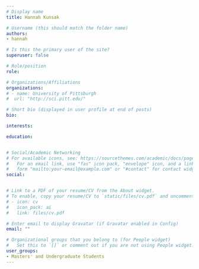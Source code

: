 ```yaml
---
# Display name
title: Hannah Kunsak

# Username (this should match the folder name)
authors:
- hannah

# Is this the primary user of the site?
superuser: false

# Role/position
role: 

# Organizations/Affiliations
organizations:
# - name: University of Pittsburgh
#  url: "http://sci.pitt.edu/"

# Short bio (displayed in user profile at end of posts)
bio: 

interests:

education:


# Social/Academic Networking
# For available icons, see: https://sourcethemes.com/academic/docs/page-builder/#icons
#   For an email link, use "fas" icon pack, "envelope" icon, and a link in the
#   form "mailto:your-email@example.com" or "#contact" for contact widget.
social:


# Link to a PDF of your resume/CV from the About widget.
# To enable, copy your resume/CV to `static/files/cv.pdf` and uncomment the lines below.
# - icon: cv
#   icon_pack: ai
#   link: files/cv.pdf

# Enter email to display Gravatar (if Gravatar enabled in Config)
email: ""

# Organizational groups that you belong to (for People widget)
#   Set this to `[]` or comment out if you are not using People widget.
user_groups:
- Masters' and Undergraduate Students
---
```


